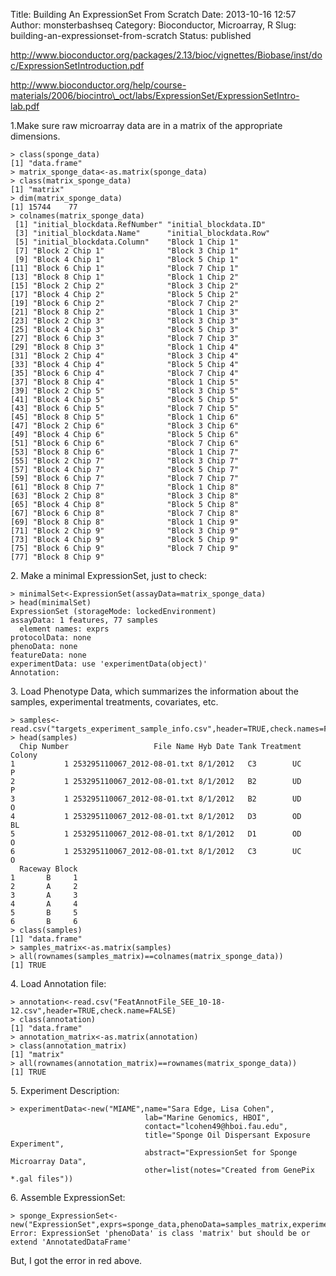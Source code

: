 Title: Building An ExpressionSet From Scratch
Date: 2013-10-16 12:57
Author: monsterbashseq
Category: Bioconductor, Microarray, R
Slug: building-an-expressionset-from-scratch
Status: published

http://www.bioconductor.org/packages/2.13/bioc/vignettes/Biobase/inst/doc/ExpressionSetIntroduction.pdf

http://www.bioconductor.org/help/course-materials/2006/biocintro\_oct/labs/ExpressionSet/ExpressionSetIntro-lab.pdf

1.Make sure raw microarray data are in a matrix of the appropriate
dimensions.

    > class(sponge_data) 
    [1] "data.frame"
    > matrix_sponge_data<-as.matrix(sponge_data)
    > class(matrix_sponge_data)
    [1] "matrix"
    > dim(matrix_sponge_data)
    [1] 15744    77
    > colnames(matrix_sponge_data)
     [1] "initial_blockdata.RefNumber" "initial_blockdata.ID"       
     [3] "initial_blockdata.Name"      "initial_blockdata.Row"      
     [5] "initial_blockdata.Column"    "Block 1 Chip 1"             
     [7] "Block 2 Chip 1"              "Block 3 Chip 1"             
     [9] "Block 4 Chip 1"              "Block 5 Chip 1"             
    [11] "Block 6 Chip 1"              "Block 7 Chip 1"             
    [13] "Block 8 Chip 1"              "Block 1 Chip 2"             
    [15] "Block 2 Chip 2"              "Block 3 Chip 2"             
    [17] "Block 4 Chip 2"              "Block 5 Chip 2"             
    [19] "Block 6 Chip 2"              "Block 7 Chip 2"             
    [21] "Block 8 Chip 2"              "Block 1 Chip 3"             
    [23] "Block 2 Chip 3"              "Block 3 Chip 3"             
    [25] "Block 4 Chip 3"              "Block 5 Chip 3"             
    [27] "Block 6 Chip 3"              "Block 7 Chip 3"             
    [29] "Block 8 Chip 3"              "Block 1 Chip 4"             
    [31] "Block 2 Chip 4"              "Block 3 Chip 4"             
    [33] "Block 4 Chip 4"              "Block 5 Chip 4"             
    [35] "Block 6 Chip 4"              "Block 7 Chip 4"             
    [37] "Block 8 Chip 4"              "Block 1 Chip 5"             
    [39] "Block 2 Chip 5"              "Block 3 Chip 5"             
    [41] "Block 4 Chip 5"              "Block 5 Chip 5"             
    [43] "Block 6 Chip 5"              "Block 7 Chip 5"             
    [45] "Block 8 Chip 5"              "Block 1 Chip 6"             
    [47] "Block 2 Chip 6"              "Block 3 Chip 6"             
    [49] "Block 4 Chip 6"              "Block 5 Chip 6"             
    [51] "Block 6 Chip 6"              "Block 7 Chip 6"             
    [53] "Block 8 Chip 6"              "Block 1 Chip 7"             
    [55] "Block 2 Chip 7"              "Block 3 Chip 7"             
    [57] "Block 4 Chip 7"              "Block 5 Chip 7"             
    [59] "Block 6 Chip 7"              "Block 7 Chip 7"             
    [61] "Block 8 Chip 7"              "Block 1 Chip 8"             
    [63] "Block 2 Chip 8"              "Block 3 Chip 8"             
    [65] "Block 4 Chip 8"              "Block 5 Chip 8"             
    [67] "Block 6 Chip 8"              "Block 7 Chip 8"             
    [69] "Block 8 Chip 8"              "Block 1 Chip 9"             
    [71] "Block 2 Chip 9"              "Block 3 Chip 9"             
    [73] "Block 4 Chip 9"              "Block 5 Chip 9"             
    [75] "Block 6 Chip 9"              "Block 7 Chip 9"             
    [77] "Block 8 Chip 9"

2\. Make a minimal ExpressionSet, just to check:

    > minimalSet<-ExpressionSet(assayData=matrix_sponge_data)
    > head(minimalSet)
    ExpressionSet (storageMode: lockedEnvironment)
    assayData: 1 features, 77 samples 
      element names: exprs 
    protocolData: none
    phenoData: none
    featureData: none
    experimentData: use 'experimentData(object)'
    Annotation:

3\. Load Phenotype Data, which summarizes the information about the
samples, experimental treatments, covariates, etc.

    > samples<-read.csv("targets_experiment_sample_info.csv",header=TRUE,check.names=FALSE)
    > head(samples)
      Chip Number                   File Name Hyb Date Tank Treatment Colony
    1           1 253295110067_2012-08-01.txt 8/1/2012   C3        UC      P
    2           1 253295110067_2012-08-01.txt 8/1/2012   B2        UD      P
    3           1 253295110067_2012-08-01.txt 8/1/2012   B2        UD      O
    4           1 253295110067_2012-08-01.txt 8/1/2012   D3        OD     BL
    5           1 253295110067_2012-08-01.txt 8/1/2012   D1        OD      O
    6           1 253295110067_2012-08-01.txt 8/1/2012   C3        UC      O
      Raceway Block
    1       B     1
    2       A     2
    3       A     3
    4       A     4
    5       B     5
    6       B     6
    > class(samples)
    [1] "data.frame"
    > samples_matrix<-as.matrix(samples)
    > all(rownames(samples_matrix)==colnames(matrix_sponge_data))
    [1] TRUE

4\. Load Annotation file:

    > annotation<-read.csv("FeatAnnotFile_SEE_10-18-12.csv",header=TRUE,check.name=FALSE)
    > class(annotation)
    [1] "data.frame"
    > annotation_matrix<-as.matrix(annotation)
    > class(annotation_matrix)
    [1] "matrix"
    > all(rownames(annotation_matrix)==rownames(matrix_sponge_data))
    [1] TRUE

5\. Experiment Description:

    > experimentData<-new("MIAME",name="Sara Edge, Lisa Cohen",
                                  lab="Marine Genomics, HBOI",
                                  contact="lcohen49@hboi.fau.edu",
                                  title="Sponge Oil Dispersant Exposure Experiment",
                                  abstract="ExpressionSet for Sponge Microarray Data",
                                  other=list(notes="Created from GenePix *.gal files"))

6\. Assemble ExpressionSet:

    > sponge_ExpressionSet<-new("ExpressionSet",exprs=sponge_data,phenoData=samples_matrix,experimentData=experimentData,annotation=annotation_matrix)
    Error: ExpressionSet 'phenoData' is class 'matrix' but should be or extend 'AnnotatedDataFrame'

But, I got the error in red above.

